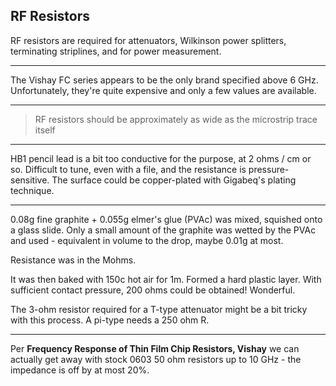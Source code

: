 ## RF Resistors

RF resistors are required for attenuators, Wilkinson power splitters, terminating striplines, and for power measurement.

----

The Vishay FC series appears to be the only brand specified above 6 GHz. Unfortunately, they're quite expensive and only a few values are available.

-----

> RF resistors should be approximately as wide as the microstrip trace itself

---

HB1 pencil lead is a bit too conductive for the purpose, at 2 ohms / cm or so. Difficult to tune, even with a file, and the resistance is pressure-sensitive. The surface could be copper-plated with Gigabeq's plating technique.

---

0.08g fine graphite + 0.055g elmer's glue (PVAc) was mixed, squished onto a glass slide. Only a small amount of the graphite was wetted by the PVAc and used - equivalent in volume to the drop, maybe 0.01g at most.

Resistance was in the Mohms.

It was then baked with 150c hot air for 1m. Formed a hard plastic layer. With sufficient contact pressure, 200 ohms could be obtained! Wonderful.

The 3-ohm resistor required for a T-type attenuator might be a bit tricky with this process. A pi-type needs a 250 ohm R.

-----

Per **Frequency Response of Thin Film Chip Resistors, Vishay** we can actually get away with stock 0603 50 ohm resistors up to 10 GHz - the impedance is off by at most 20%.


